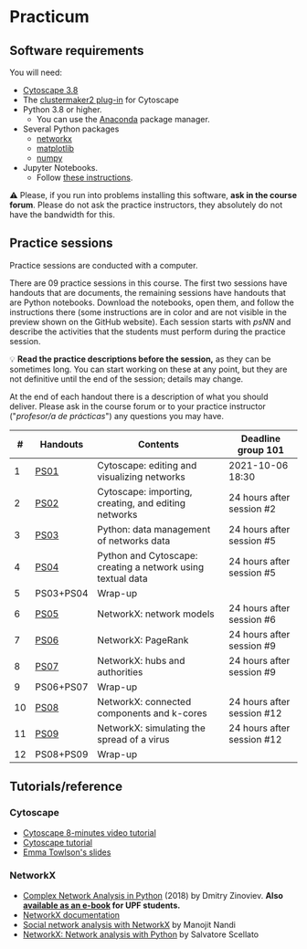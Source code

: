 # Practicum

## Software requirements

You will need:

* [Cytoscape 3.8](https://cytoscape.org/download.html)
* The [clustermaker2 plug-in](https://apps.cytoscape.org/apps/clustermaker2) for Cytoscape
* Python 3.8 or higher.
   * You can use the [Anaconda](https://www.anaconda.com/products/individual) package manager.
* Several Python packages
   * [networkx](https://networkx.github.io/)
   * [matplotlib](https://matplotlib.org/)
   * [numpy](https://numpy.org/)
* Jupyter Notebooks.
   * Follow [these instructions](https://jupyter.org/install.html).

:warning: Please, if you run into problems installing this software, **ask in the course forum**. Please do not ask the practice instructors, they absolutely do not have the bandwidth for this.

## Practice sessions

Practice sessions are conducted with a computer.

There are 09 practice sessions in this course. The first two sessions have handouts that are documents, the remaining sessions have handouts that are Python notebooks. Download the notebooks, open them, and follow the instructions there (some instructions are in color and are not visible in the preview shown on the GitHub website). Each session starts with *psNN* and describe the activities that the students must perform during the practice session.

:bulb: **Read the practice descriptions before the session,** as they can be sometimes long. You can start working on these at any point, but they are not definitive until the end of the session; details may change.

At the end of each handout there is a description of what you should deliver. Please ask in the course forum or to your practice instructor ("*profesor/a de prácticas*") any questions you may have.

| # | Handouts                                    | Contents | Deadline group 101 |
|---|---------------------------------------------|----------|-----------|
| 1 | [PS01](ps01_cytoscape_basics.md)              | Cytoscape: editing and visualizing networks | 2021-10-06 18:30 |
| 2 | [PS02](ps02_cytoscape_advanced.md)            | Cytoscape: importing, creating, and editing networks | 24 hours after session #2 |
| 3 | [PS03](ps03_management_networks_data.ipynb)   | Python: data management of networks data | 24 hours after session #5 |
| 4 | [PS04](ps04_networks_from_text.ipynb)         | Python and Cytoscape: creating a network using textual data | 24 hours after session #5 |
| 5 | PS03+PS04                                     | Wrap-up |
| 6 | [PS05](ps05_network_models.ipynb)             | NetworkX: network models | 24 hours after session #6 |
| 7 | [PS06](ps06_pagerank.ipynb)                   | NetworkX: PageRank | 24 hours after session #9 |
| 8 | [PS07](ps07_hubs_and_authorities.ipynb)          | NetworkX: hubs and authorities | 24 hours after session #9 |
| 9 | PS06+PS07                                     | Wrap-up |
| 10 | [PS08](ps08_components_k_cores.ipynb)        | NetworkX: connected components and k-cores | 24 hours after session #12 |
| 11 | [PS09](ps09_viral_propagation.ipynb)         | NetworkX: simulating the spread of a virus | 24 hours after session #12 |
| 12 | PS08+PS09                                    | Wrap-up |

## Tutorials/reference

### Cytoscape

* [Cytoscape 8-minutes video tutorial](https://www.youtube.com/watch?v=iGpxX0Kd4Z0&list=PLFQS98nmv__wFmmSDePx9FtQ2TFRS6wdR)
* [Cytoscape tutorial](https://github.com/cytoscape/cytoscape-tutorials/wiki)
* [Emma Towlson's slides](https://www.dropbox.com/s/37zleq3ynw6e0n6/Cytoscape_2017.pdf?dl=0)

### NetworkX

* [Complex Network Analysis in Python](https://www.amazon.com/gp/product/1680502697/) (2018) by Dmitry Zinoviev. **Also [available as an e-book](https://upfinder.upf.edu/iii/encore/record/C__Rb1557007?lang=cat) for UPF students.**
* [NetworkX documentation](https://networkx.github.io/)
* [Social network analysis with NetworkX](https://blog.dominodatalab.com/social-network-analysis-with-networkx/) by Manojit Nandi
* [NetworkX: Network analysis with Python](https://www.cl.cam.ac.uk/~cm542/teaching/2010/stna-pdfs/stna-lecture8.pdf) by Salvatore Scellato
